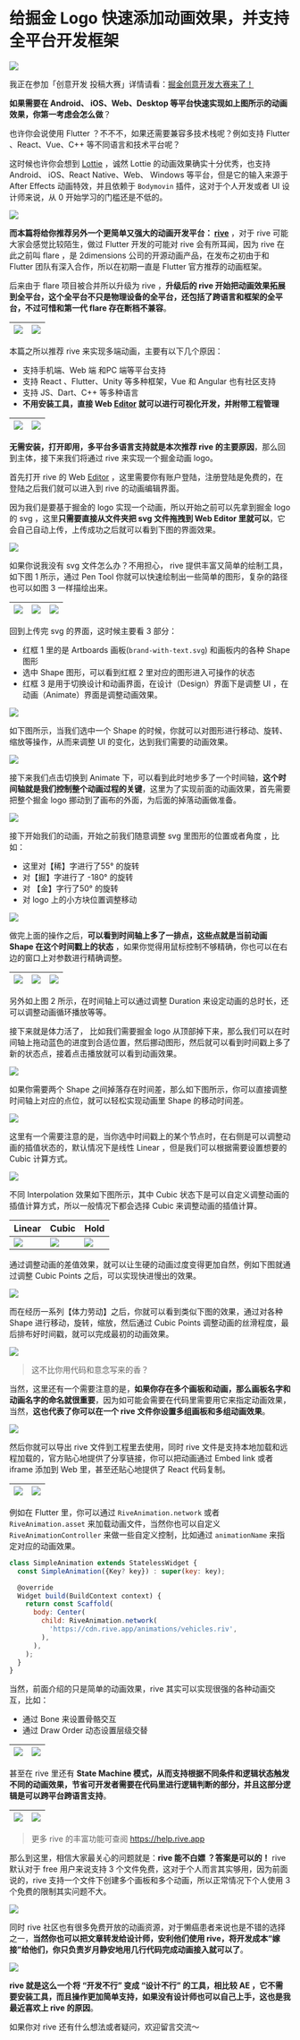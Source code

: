 # 给掘金 Logo 快速添加动画效果，并支持全平台开发框架

![](http://img.cdn.guoshuyu.cn/20220731_N10/image1.gif)

我正在参加「创意开发 投稿大赛」详情请看：[掘金创意开发大赛来了！](https://juejin.cn/post/7120441631530549284)

**如果需要在 Android、 iOS、Web、Desktop 等平台快速实现如上图所示的动画效果，你第一考虑会怎么做**？

也许你会说使用 Flutter ？不不不，如果还需要兼容多技术栈呢？例如支持 Flutter 、React、Vue、C++ 等不同语言和技术平台呢？

这时候也许你会想到 [Lottie](https://lottiefiles.com/) ，诚然 Lottie 的动画效果确实十分优秀，也支持 Android、 iOS、React Native、Web、 Windows 等平台，但是它的输入来源于 After Effects 动画特效，并且依赖于 `Bodymovin` 插件，这对于个人开发或者  UI 设计师来说，从 0 开始学习的门槛还是不低的。

![](http://img.cdn.guoshuyu.cn/20220731_N10/image2.gif)



**而本篇将给你推荐另外一个更简单又强大的动画开发平台： [rive](https://rive.app)**  ，对于 rive 可能大家会感觉比较陌生，做过 Flutter 开发的可能对 rive 会有所耳闻，因为 rive 在此之前叫 flare ，是 2dimensions 公司的开源动画产品，在发布之初由于和 Flutter 团队有深入合作，所以在初期一直是 Flutter 官方推荐的动画框架。

后来由于 flare 项目被合并所以升级为 rive ，**升级后的 rive 开始把动画效果拓展到全平台，这个全平台不只是物理设备的全平台，还包括了跨语言和框架的全平台，不过可惜和第一代 flare 存在断档不兼容**。

| ![](http://img.cdn.guoshuyu.cn/20220731_N10/image3.gif) | ![](http://img.cdn.guoshuyu.cn/20220731_N10/image4.png) |
| ------------------------------------------ | ------------------------------------------------------------ |

本篇之所以推荐 rive 来实现多端动画，主要有以下几个原因：

- 支持手机端、Web 端 和PC 端等平台支持
- 支持 React 、Flutter、Unity 等多种框架，Vue 和 Angular 也有社区支持
- 支持 JS、Dart、C++ 等多种语言
- **不用安装工具，直接 Web [Editor](https://editor.rive.app/) 就可以进行可视化开发，并附带工程管理**

| ![](http://img.cdn.guoshuyu.cn/20220731_N10/image5.png) | ![](http://img.cdn.guoshuyu.cn/20220731_N10/image6.png) |
| ------------------------------------------------------------ | ------------------------------------------------------------ |

**无需安装，打开即用，多平台多语言支持就是本次推荐 rive 的主要原因**，那么回到主体，接下来我们将通过 rive 来实现一个掘金动画 logo。

首先打开 rive 的  Web [Editor](https://editor.rive.app/)  ，这里需要你有账户登陆，注册登陆是免费的，在登陆之后我们就可以进入到 rive 的动画编辑界面。

因为我们是要基于掘金的 logo 实现一个动画，所以开始之前可以先拿到掘金 logo 的 svg ，这里**只需要直接从文件夹把 svg 文件拖拽到   Web  Editor 里就可以**，它会自己自动上传，上传成功之后就可以看到下图的界面效果。

![](http://img.cdn.guoshuyu.cn/20220731_N10/image7.png)

如果你说我没有 svg 文件怎么办？不用担心， rive 提供丰富又简单的绘制工具，如下图 1 所示，通过 Pen Tool 你就可以快速绘制出一些简单的图形，复杂的路径也可以如图 3 一样描绘出来。

| ![](http://img.cdn.guoshuyu.cn/20220731_N10/image8.png) | ![](http://img.cdn.guoshuyu.cn/20220731_N10/image9.gif) | ![](http://img.cdn.guoshuyu.cn/20220731_N10/image10.gif) |
| ------------------------------------------------------------ | -------------------------------------------------------- | ------------------------------------------------------------ |

回到上传完 svg 的界面，这时候主要看 3 部分：

- 红框 1 里的是 Artboards 画板(`brand-with-text.svg`) 和画板内的各种 Shape 图形
- 选中 Shape 图形，可以看到红框 2 里对应的图形进入可操作的状态
- 红框 3 是用于切换设计和动画界面，在设计（Design）界面下是调整 UI ，在动画（Animate）界面是调整动画效果。

![](http://img.cdn.guoshuyu.cn/20220731_N10/image11.png)

如下图所示，当我们选中一个 Shape 的时候，你就可以对图形进行移动、旋转、缩放等操作，从而来调整 UI 的变化，达到我们需要的动画效果。

![](http://img.cdn.guoshuyu.cn/20220731_N10/image12.gif)

接下来我们点击切换到 Animate 下，可以看到此时地步多了一个时间轴，**这个时间轴就是我们控制整个动画过程的关键**，这里为了实现前面的动画效果，首先需要把整个掘金 logo 挪动到了画布的外面，为后面的掉落动画做准备。

![](http://img.cdn.guoshuyu.cn/20220731_N10/image13.png)

接下开始我们的动画，开始之前我们随意调整 svg 里图形的位置或者角度 ，比如：

- 这里对【稀】字进行了55° 的旋转
- 对【掘】字进行了 -180°  的旋转
- 对 【金】字行了50° 的旋转
- 对 logo 上的小方块位置调整移动

![](http://img.cdn.guoshuyu.cn/20220731_N10/image14.png)

做完上面的操作之后，**可以看到时间轴上多了一排点，这些点就是当前动画 Shape 在这个时间戳上的状态** ，如果你觉得用鼠标控制不够精确，你也可以在右边的窗口上对参数进行精确调整。

| ![](http://img.cdn.guoshuyu.cn/20220731_N10/image15.png) | ![](http://img.cdn.guoshuyu.cn/20220731_N10/image16.png) | ![](http://img.cdn.guoshuyu.cn/20220731_N10/image17.png) |
| ------------------------------------------------------------ | ------------------------------------------------------------ | ------------------------------------------------------------ |

另外如上图 2 所示，在时间轴上可以通过调整 Duration 来设定动画的总时长，还可以调整动画循环播放等等。

接下来就是体力活了， 比如我们需要掘金 logo 从顶部掉下来，那么我们可以在时间轴上拖动蓝色的进度到合适位置，然后挪动图形，然后就可以看到时间戳上多了新的状态点，接着点击播放就可以看到动画效果。

![](http://img.cdn.guoshuyu.cn/20220731_N10/image18.gif)

如果你需要两个 Shape 之间掉落存在时间差，那么如下图所示，你可以直接调整时间轴上对应的点位，就可以轻松实现动画里 Shape 的移动时间差。

![](http://img.cdn.guoshuyu.cn/20220731_N10/image19.gif)



这里有一个需要注意的是，当你选中时间戳上的某个节点时，在右侧是可以调整动画的插值状态的，默认情况下是线性 Linear ，但是我们可以根据需要设置想要的 Cubic 计算方式。

![](http://img.cdn.guoshuyu.cn/20220731_N10/image20.png)

不同 Interpolation 效果如下图所示，其中 Cubic 状态下是可以自定义调整动画的插值计算方式，所以一般情况下都会选择 Cubic 来调整动画的插值计算。

| Linear                                           | Cubic                                           | Hold                                           |
| ------------------------------------------------ | ----------------------------------------------- | ---------------------------------------------- |
| ![](http://img.cdn.guoshuyu.cn/20220731_N10/image21.gif) | ![](http://img.cdn.guoshuyu.cn/20220731_N10/image22.gif) | ![](http://img.cdn.guoshuyu.cn/20220731_N10/image23.gif) |

通过调整动画的差值效果，就可以让生硬的动画过度变得更加自然，例如下图就通过调整 Cubic Points 之后，可以实现快进慢出的效果。

![](http://img.cdn.guoshuyu.cn/20220731_N10/image24.gif)

而在经历一系列【体力劳动】之后，你就可以看到类似下图的效果，通过对各种 Shape 进行移动，旋转，缩放，然后通过  Cubic Points  调整动画的丝滑程度，最后排布好时间戳，就可以完成最初的动画效果。

![](http://img.cdn.guoshuyu.cn/20220731_N10/image25.gif)

> 这不比你用代码和意念写来的香？

当然，这里还有一个需要注意的是，**如果你存在多个画板和动画，那么画板名字和动画名字的命名就很重要**，因为如可能会需要在代码里需要用它来指定动画效果，当然，**这也代表了你可以在一个 rive 文件你设置多组画板和多组动画效果**。

![](http://img.cdn.guoshuyu.cn/20220731_N10/image26.png)

然后你就可以导出 rive 文件到工程里去使用，同时 rive 文件是支持本地加载和远程加载的，官方贴心地提供了分享链接，你可以把动画通过 Embed link 或者 iframe 添加到 Web 里，甚至还贴心地提供了 React 代码复制。

| ![](http://img.cdn.guoshuyu.cn/20220731_N10/image27.png) | ![](http://img.cdn.guoshuyu.cn/20220731_N10/image28.png) |
| ------------------------------------------------------------ | ------------------------------------------------------------ |

例如在 Flutter 里，你可以通过  `RiveAnimation.network` 或者 `RiveAnimation.asset` 来加载动画文件，当然你也可以自定义 `RiveAnimationController`  来做一些自定义控制，比如通过  `animationName`  来指定对应的动画效果。

```js
class SimpleAnimation extends StatelessWidget {
  const SimpleAnimation({Key? key}) : super(key: key);

  @override
  Widget build(BuildContext context) {
    return const Scaffold(
      body: Center(
        child: RiveAnimation.network(
          'https://cdn.rive.app/animations/vehicles.riv',
        ),
      ),
    );
  }
}
```

当然，前面介绍的只是简单的动画效果，rive 其实可以实现很强的各种动画交互，比如：

- 通过 Bone 来设置骨骼交互
- 通过 Draw Order 动态设置层级交替

| ![](http://img.cdn.guoshuyu.cn/20220731_N10/image29.gif) | ![](http://img.cdn.guoshuyu.cn/20220731_N10/image30.gif) |
| -------------------------------------------------- | -------------------------------------------- |

甚至在 rive 里还有 **State Machine  模式，从而支持根据不同条件和逻辑状态触发不同的动画效果，节省可开发者需要在代码里进行逻辑判断的部分，并且这部分逻辑是可以跨平台跨语言支持**。

| ![](http://img.cdn.guoshuyu.cn/20220731_N10/image31.gif) | ![](http://img.cdn.guoshuyu.cn/20220731_N10/image32.gif) |
| -------------------------------------------- | ---------------------------------------------------- |

> 更多 rive 的丰富功能可查阅  https://help.rive.app

那么到这里，相信大家最关心的问题就是：**rive 能不白嫖 ？答案是可以的！** rive 默认对于 free 用户来说支持 3 个文件免费，这对于个人而言其实够用，因为前面说的，rive 支持一个文件下创建多个画板和多个动画，所以正常情况下个人使用 3 个免费的限制其实问题不大。

![](http://img.cdn.guoshuyu.cn/20220731_N10/image33.png)

同时 rive 社区也有很多免费开放的动画资源，对于懒癌患者来说也是不错的选择之一，**当然你也可以把文章转发给设计师，安利他们使用 rive，将开发成本“嫁接”给他们，你只负责岁月静安地用几行代码完成动画接入就可以了**。

![](http://img.cdn.guoshuyu.cn/20220731_N10/image34.gif)



**rive 就是这么一个将 “开发不行” 变成 “设计不行” 的工具，相比较 AE ，它不需要安装工具，而且操作更加简单支持，如果没有设计师也可以自己上手，这也是我最近喜欢上 rive 的原因**。

如果你对 rive 还有什么想法或者疑问，欢迎留言交流～

